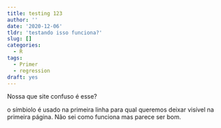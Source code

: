 ```yaml
---
title: testing 123
author: ''
date: '2020-12-06'
tldr: 'testando isso funciona?'
slug: []
categories:
  - R
tags:
  - Primer
  - regression
draft: yes
---
```

Nossa que site confuso é esse? <!--more--> 

o símbiolo <!--more--> é usado na primeira linha para qual queremos deixar visível na primeira página. Não sei como funciona mas parece ser bom.